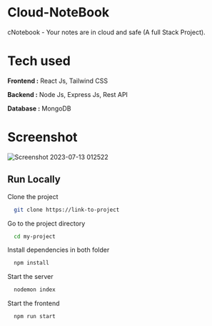 # Cloud-NoteBook

cNotebook - Your notes are in cloud and safe (A full Stack Project).


# Tech used 

**Frontend :** React Js, Tailwind CSS

**Backend :** Node Js, Express Js, Rest API

**Database :** MongoDB


# Screenshot

![Screenshot 2023-07-13 012522](https://github.com/TheHimanshuDixit/Cloud-NoteBook/assets/107857348/3a8bf91c-5ebe-4ecd-aaee-e6990a1f49fe)


## Run Locally

Clone the project

```bash
  git clone https://link-to-project
```

Go to the project directory

```bash
  cd my-project
```

Install dependencies in both folder

```bash
  npm install
```

Start the server

```bash
  nodemon index
```

Start the frontend

```bash
  npm run start
```
